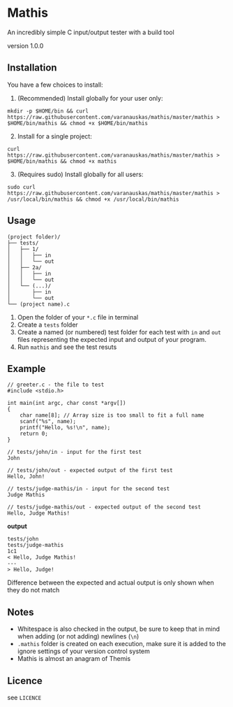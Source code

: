 # Mathis

An incredibly simple C input/output tester with a build tool

version 1.0.0

## Installation

You have a few choices to install:

1. (Recommended) Install globally for your user only:
```
mkdir -p $HOME/bin && curl https://raw.githubusercontent.com/varanauskas/mathis/master/mathis > $HOME/bin/mathis && chmod +x $HOME/bin/mathis
```

2. Install for a single project:
```
curl https://raw.githubusercontent.com/varanauskas/mathis/master/mathis > $HOME/bin/mathis && chmod +x mathis
```

3. (Requires sudo) Install globally for all users:
```
sudo curl https://raw.githubusercontent.com/varanauskas/mathis/master/mathis > /usr/local/bin/mathis && chmod +x /usr/local/bin/mathis
```

## Usage

```
(project folder)/
├── tests/
│   ├── 1/
│   │   ├── in
│   │   └── out
│   ├── 2a/
│   │   ├── in
│   │   └── out
│   └── (...)/
│       ├── in
│       └── out
└── (project name).c
```

1. Open the folder of your `*.c` file in terminal
2. Create a `tests` folder
3. Create a named (or numbered) test folder for each test with `in` and `out` files representing the expected input and output of your program.
4. Run `mathis` and see the test resuts

## Example

```
// greeter.c - the file to test
#include <stdio.h>

int main(int argc, char const *argv[])
{
    char name[8]; // Array size is too small to fit a full name
    scanf("%s", name);
    printf("Hello, %s!\n", name);
    return 0;
}

// tests/john/in - input for the first test
John

// tests/john/out - expected output of the first test
Hello, John!

// tests/judge-mathis/in - input for the second test
Judge Mathis

// tests/judge-mathis/out - expected output of the second test
Hello, Judge Mathis!
```
**output**
```
tests/john
tests/judge-mathis
1c1
< Hello, Judge Mathis!
---
> Hello, Judge!
```
Difference between the expected and actual output is only shown when they do not match

## Notes

* Whitespace is also checked in the output, be sure to keep that in mind when adding (or not adding) newlines (`\n`)
* `.mathis` folder is created on each execution, make sure it is added to the ignore settings of your version control system
* Mathis is almost an anagram of Themis

## Licence

see `LICENCE`
